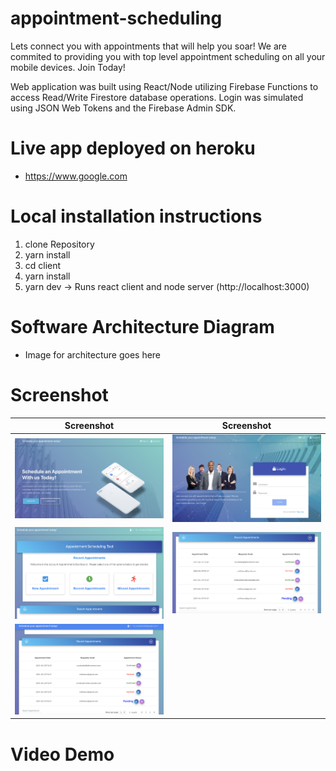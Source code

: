 # appointment-scheduling

Lets connect you with appointments that will help you soar! We are commited to providing you with top level appointment scheduling on all your mobile devices. Join Today!

Web application was built using React/Node utilizing Firebase Functions to access Read/Write Firestore database operations. Login was simulated using JSON Web Tokens and the Firebase Admin SDK.

# Live app deployed on heroku

- https://www.google.com

# Local installation instructions

1. clone Repository
2. yarn install
3. cd client
4. yarn install
5. yarn dev -> Runs react client and node server (http://localhost:3000)

# Software Architecture Diagram

- Image for architecture goes here

# Screenshot

|                                               Screenshot                                               |                                               Screenshot                                               |
| :----------------------------------------------------------------------------------------------------: | :----------------------------------------------------------------------------------------------------: |
| ![alt text](https://github.com/cristian-custodio/appointment-scheduling/blob/main/client/public/1.png) | ![alt text](https://github.com/cristian-custodio/appointment-scheduling/blob/main/client/public/2.png) |
| ![alt text](https://github.com/cristian-custodio/appointment-scheduling/blob/main/client/public/3.png) | ![alt text](https://github.com/cristian-custodio/appointment-scheduling/blob/main/client/public/4.png) |
| ![alt text](https://github.com/cristian-custodio/appointment-scheduling/blob/main/client/public/5.png) |

# Video Demo
